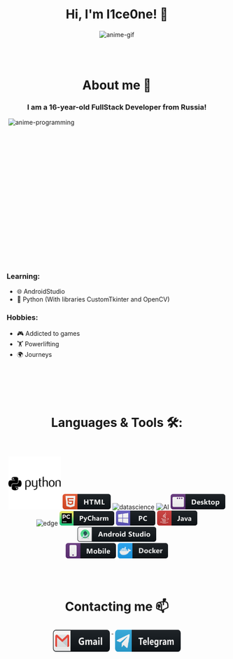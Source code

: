 <div align="center">
    <h1>Hi, I'm I1ce0ne! 👋</h1>
</div>

<div align="center">
<img height="400" width="700" alt="anime-gif" align="center" src="https://media.giphy.com/media/VUC9YdLSnKuJy/giphy.gif?cid=ecf05e47tsy244gp74vgujfxjmgfv8lfd5wa21ecgq7ld9yu&ep=v1_gifs_search&rid=giphy.gif&ct=g">
</div>

</br>
</br>
</br>

<div align="center">
    <h1>About me 💬</h1>
</div>

<div align="center">
    <h3>I am a 16-year-old FullStack Developer from Russia!</h3>
</div>

<img height="350" width="500" alt="anime-programming" align="right" src="https://media.giphy.com/media/UYzNgRSTf9X1e/giphy.gif?cid=ecf05e4797zbf8ldz8ectc9riop0r3r665y3nr9qh482dbd3&ep=v1_gifs_search&rid=giphy.gif&ct=g">

### Learning:
- 🌐 AndroidStudio
- 🐍 Python (With libraries CustomTkinter and OpenCV)

### Hobbies: 
- 🎮 Addicted to games
- 🏋️ Powerlifting
- 🌍 Journeys

</br>
</br>
</br>
</br>

<div align="center">
    <h1>Languages & Tools 🛠️:</h1>
</div>

</br>
<p align="center">
<img src="https://github.com/Xx-Ashutosh-xX/Xx-Ashutosh-xX/blob/master/assets/icons/python.png" alt="python" width="120" hight="50">
<img src="https://github.com/MikeCodesDotNET/ColoredBadges/blob/master/svg/dev/languages/html.svg" alt="html" width="110" hight="50">
<img src="https://github.com/Xx-Ashutosh-xX/Xx-Ashutosh-xX/blob/master/assets/icons/datascience.png" alt="datascience" width="170" hight="50">
<img src="https://github.com/Xx-Ashutosh-xX/Xx-Ashutosh-xX/blob/master/assets/icons/ai.png" alt="AI" width="90" hight="50">
<img src="https://github.com/MikeCodesDotNET/ColoredBadges/blob/master/svg/dev/misc/desktop.svg" alt="desktop" width="125" hight="50">
</br>
<img src="https://github.com/Xx-Ashutosh-xX/Xx-Ashutosh-xX/blob/master/assets/icons/edge.png" alt="edge" width="100" hight="50">
<img src="https://github.com/MikeCodesDotNET/ColoredBadges/blob/master/svg/dev/tools/jetbrains_pycharm.svg" alt="pycharm" width="125" hight="50">
<img src="https://github.com/MikeCodesDotNET/ColoredBadges/blob/master/svg/devices/pc.svg" alt="pc" width="90" hight="50">
<img src="https://github.com/MikeCodesDotNET/ColoredBadges/blob/master/svg/dev/languages/java.svg" alt="pc" width="92.5" hight="50">
<img src="https://github.com/MikeCodesDotNET/ColoredBadges/blob/master/svg/dev/tools/android_studio_colour.svg" alt="pc" width="180" hight="50">
</br>
<img src="https://github.com/MikeCodesDotNET/ColoredBadges/blob/master/svg/dev/misc/mobile.svg" alt="pc" width="115" hight="50">
<img src="https://github.com/MikeCodesDotNET/ColoredBadges/blob/master/png/dev/tools/docker.png" alt="pc" width="115" hight="50">
</p>

</br>
</br>

<div align="center">
    <h1>Contacting me 📫</h1>
</div>
<p align="center">
<a href="mailto:i1ce0nedev@gmail.com">
    <img src="https://github.com/MikeCodesDotNET/ColoredBadges/blob/master/svg/social/gmail.svg" alt="yandex" width="130" height="50" style="vertical-align:top; margin:6px 4px;">
</a>
<a href="https://t.me/ICGD1ce0ne">
    <img src="https://github.com/MikeCodesDotNET/ColoredBadges/blob/master/svg/social/telegram.svg" alt="telegram" width="150" height="50" style="vertical-align:top; margin:6px 4px;">
</a>
</p>
